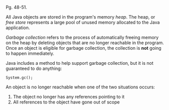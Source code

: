 Pg. 48-51.

All Java objects are stored in the program's memory _heap_. The heap, or _free store_ represents a large pool of unused memory
allocated to the Java application.

_Garbage collection_ refers to the process of automatically freeing memory on the heap by deleting objects that are no longer
reachable in the program. Once an object is eligible for garbage collection, the collection is **not** going to happen immediately.

Java includes a method to help support garbage collection, but it is not guaranteed to do anything:

`System.gc();`

An object is no longer reachable when one of the two situations occurs:

1. The object no longer has any references pointing to it
2. All references to the object have gone out of scope

